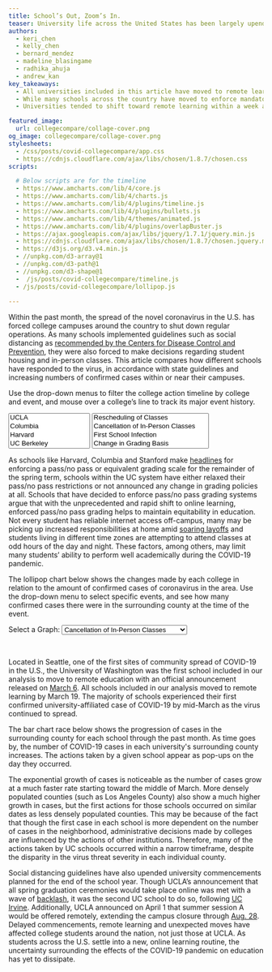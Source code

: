 ```yaml
---
title: School’s Out, Zoom’s In.
teaser: University life across the United States has been largely upended because of COVID-19. Find out how the measures schools have taken to stop the spread correlate with local confirmed cases, state actions and more.
authors:
  - keri_chen
  - kelly_chen
  - bernard_mendez
  - madeline_blasingame
  - radhika_ahuja
  - andrew_kan
key_takeaways:
  - All universities included in this article have moved to remote learning for the remainder of the school year.
  - While many schools across the country have moved to enforce mandatory pass/no pass or equivalent grading systems for the remainder of the school year, the majority of University of California schools so far have not followed suit.
  - Universities tended to shift toward remote learning within a week after their first university-affiliated infection. Schools without a university-affiliated infection moved online by mid-March.

featured_image:
  url: collegecompare/collage-cover.png
og_image: collegecompare/collage-cover.png
stylesheets:
  - /css/posts/covid-collegecompare/app.css
  - https://cdnjs.cloudflare.com/ajax/libs/chosen/1.8.7/chosen.css
scripts:

  # Below scripts are for the timeline
  - https://www.amcharts.com/lib/4/core.js
  - https://www.amcharts.com/lib/4/charts.js
  - https://www.amcharts.com/lib/4/plugins/timeline.js
  - https://www.amcharts.com/lib/4/plugins/bullets.js
  - https://www.amcharts.com/lib/4/themes/animated.js
  - https://www.amcharts.com/lib/4/plugins/overlapBuster.js
  - https://ajax.googleapis.com/ajax/libs/jquery/1.7.1/jquery.min.js
  - https://cdnjs.cloudflare.com/ajax/libs/chosen/1.8.7/chosen.jquery.min.js
  - https://d3js.org/d3.v4.min.js
  - //unpkg.com/d3-array@1
  - //unpkg.com/d3-path@1
  - //unpkg.com/d3-shape@1
  -  /js/posts/covid-collegecompare/timeline.js
  - /js/posts/covid-collegecompare/lollipop.js
  
---
```


Within the past month, the spread of the novel coronavirus in the U.S. has forced college campuses around the country to shut down regular operations. As many schools implemented guidelines such as social distancing as [recommended by the Centers for Disease Control and Prevention](https://www.whitehouse.gov/wp-content/uploads/2020/03/03.16.20_coronavirus-guidance_8.5x11_315PM.pdf), they were also forced to make decisions regarding student housing and in-person classes. This article compares how different schools have responded to the virus, in accordance with state guidelines and increasing numbers of confirmed cases within or near their campuses.

Use the drop-down menus to filter the college action timeline by college and event, and mouse over a college’s line to track its major event history.

<!-- Dropdown for Timeline -->

<select multiple id="timeline_dropdown_school" class="timeline_select" data-placeholder="Choose a school..." onchange="changeTimeline();">
    <!-- <option value="all">Select All</option> --> <!-- SELECT ALL: Uncomment -->
    <option value="UCLA">UCLA</option>
    <option value="Columbia">Columbia</option>
    <option value="Harvard">Harvard</option>
    <option value="UC Berkeley">UC Berkeley</option>
    <option value="UC Davis">UC Davis</option>
    <option value="UC Irvine">UC Irvine</option>
    <option value="UC Merced">UC Merced</option>
    <option value="UC Riverside">UC Riverside</option>
    <option value="UC San Diego">UC San Diego</option>
    <option value="UC Santa Barbara">UC Santa Barbara</option>
    <option value="UC Santa Cruz">UC Santa Cruz</option>
    <option value="USC">USC</option>
    <option value="Stanford">Stanford</option>
    <option value="UChicago">The University of Chicago</option>
    <option value="University of Florida">University of Florida</option>
    <option value="University of Washington">University of Washington</option>
    <option value="UT Austin">University of Texas, Austin</option>
</select>

<select multiple id="timeline_dropdown_event" class="timeline_select" data-placeholder="Choose an event..." onchange="changeTimeline();">
    <!-- <option value="all">Select All</option> --> <!-- SELECT ALL: Uncomment -->
    <option value="rescheduled">Rescheduling of Classes</option>
    <option value="cancelled_classes">Cancellation of In-Person Classes</option>
    <option value="first_infection">First School Infection</option>
    <option value="grading_change">Change in Grading Basis</option>
    <option value="housing_change">Change in University Housing Options</option>
</select>

<div id="timeline"></div>

As schools like Harvard, Columbia and Stanford make [headlines](https://news.harvard.edu/gazette/story/2020/03/harvard-college-adopts-temporary-grading-policy-for-spring-term/) for enforcing a pass/no pass or equivalent grading scale for the remainder of the spring term, schools within the UC system have either relaxed their pass/no pass restrictions or not announced any change in grading policies at all. Schools that have decided to enforce pass/no pass grading systems argue that with the unprecedented and rapid shift to online learning, enforced pass/no pass grading helps to maintain equitability in education. Not every student has reliable internet access off-campus, many may be picking up increased responsibilities at home amid [soaring layoffs](https://time.com/5814350/jobless-layoffs-us-coronavirus/) and students living in different time zones are attempting to attend classes at odd hours of the day and night. These factors, among others, may limit many students’ ability to perform well academically during the COVID-19 pandemic.

The lollipop chart below shows the changes made by each college in relation to the amount of confirmed cases of coronavirus in the area. Use the drop-down menu to select specific events, and see how many confirmed cases there were in the surrounding county at the time of the event.

<!-- Dropdown for Lollipop -->
<div align="left">
  <label for="graphs">Select a Graph:</label>
    <select id="graphs" onchange='javascript: lollipop_graph(this.options[this.selectedIndex].value)' >
    <option value="cancelled_classes" selected hidden>Cancellation of In-Person Classes</option>
    <option value="cancelled_classes">Cancellation of In-Person Classes</option>
    <option value="rescheduled">Rescheduling of Classes</option>
    <option value="first_infection">First School Infection</option>
    <option value="grading_change">Change in Grading Basis</option>
    <option value="housing_change">Change in University Housing Options</option>
   </select>
  <p>&nbsp; </p>
</div>
<div id="lollipop" align='center' >
  <script type="text/javascript" src="/js/posts/covid-collegecompare/lollipop.js"> </script>
</div>

Located in Seattle, one of the first sites of community spread of COVID-19 in the U.S., the University of Washington was the first school included in our analysis to move to remote education with an official announcement released on [March 6](https://www.washington.edu/coronavirus/2020/03/06/beginning-march-9-classes-and-finals-will-not-be-held-in-person-message-to-faculty-and-staff/). All schools included in our analysis moved to remote learning by March 19. The majority of schools experienced their first confirmed university-affiliated case of COVID-19 by mid-March as the virus continued to spread.

The bar chart race below shows the progression of cases in the surrounding county for each school through the past month. As time goes by, the number of COVID-19 cases in each university's surrounding county increases. The actions taken by a given school appear as pop-ups on the day they occurred.

<div id="bar-race">
<div class="flourish-embed" data-src="story/260394" data-url="https://flo.uri.sh/story/260394/embed"><script src="https://public.flourish.studio/resources/embed.js"></script></div>
</div>

The exponential growth of cases is noticeable as the number of cases grow at a much faster rate starting toward the middle of March. More densely populated counties (such as Los Angeles County) also show a much higher growth in cases, but the first actions for those schools occurred on similar dates as less densely populated counties. This may be because of the fact that though the first case in each school is more dependent on the number of cases in the neighborhood, administrative decisions made by colleges are influenced by the actions of other institutions. Therefore, many of the actions taken by UC schools occurred within a narrow timeframe, despite the disparity in the virus threat severity in each individual county.

Social distancing guidelines have also upended university commencements planned for the end of the school year. Though UCLA’s announcement that all spring graduation ceremonies would take place online was met with a wave of [backlash](https://www.latimes.com/california/story/2020-03-18/ucla-to-cancel-traditional-graduation-ceremonies-and-celebrate-online), it was the second UC school to do so, following [UC Irvine](https://www.latimes.com/socal/daily-pilot/news/story/2020-03-15/uc-irvine-cancels-traditional-public-commencement-graduation-ceremonies). Additionally, UCLA announced on April 1 that summer session A would be offered remotely, extending the campus closure through [Aug. 28](https://dailybruin.com/2020/04/01/ucla-moves-summer-session-a-online-extending-remote-instruction-through-aug-28/). Delayed commencements, remote learning and unexpected moves have affected college students around the nation, not just those at UCLA. As students across the U.S. settle into a new, online learning routine, the uncertainty surrounding the effects of the COVID-19 pandemic on education has yet to dissipate.
